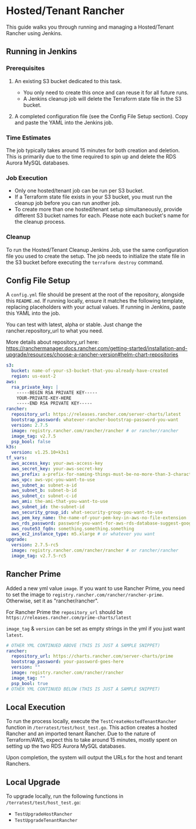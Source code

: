 # Hosted/Tenant Rancher

This guide walks you through running and managing a Hosted/Tenant Rancher using Jenkins.


## Running in Jenkins

### Prerequisites

1. An existing S3 bucket dedicated to this task.
    - You only need to create this once and can reuse it for all future runs.
    - A Jenkins cleanup job will delete the Terraform state file in the S3 bucket.

2. A completed configuration file (see the Config File Setup section). Copy and paste the YAML into the Jenkins job.

### Time Estimates

The job typically takes around 15 minutes for both creation and deletion. This is primarily due to the time required to spin up and delete the RDS Aurora MySQL databases.

### Job Execution

- Only one hosted/tenant job can be run per S3 bucket.
- If a Terraform state file exists in your S3 bucket, you must run the cleanup job before you can run another job.
- To create more than one hosted/tenant setup simultaneously, provide different S3 bucket names for each. Please note each bucket's name for the cleanup process.

### Cleanup

To run the Hosted/Tenant Cleanup Jenkins Job, use the same configuration file you used to create the setup. The job needs to initialize the state file in the S3 bucket before executing the `terraform destroy` command.

## Config File Setup

A `config.yml` file should be present at the root of the repository, alongside this `README.md`. If running locally, ensure it matches the following template, replacing placeholders with your actual values. If running in Jenkins, paste this YAML into the job.

You can test with latest, alpha or stable. Just change the rancher.repository_url to what you need. 

More details about repository_url here: https://ranchermanager.docs.rancher.com/getting-started/installation-and-upgrade/resources/choose-a-rancher-version#helm-chart-repositories

```yml
s3:
  bucket: name-of-your-s3-bucket-that-you-already-have-created
  region: us-east-2
aws:
  rsa_private_key: |
    -----BEGIN RSA PRIVATE KEY-----
    YOUR-PRIVATE-KEY-HERE
    -----END RSA PRIVATE KEY-----
rancher:
  repository_url: https://releases.rancher.com/server-charts/latest 
  bootstrap_password: whatever-rancher-bootstrap-password-you-want
  version: 2.7.5
  image: registry.rancher.com/rancher/rancher # or rancher/rancher
  image_tag: v2.7.5
  psp_bool: false
k3s:
  version: v1.25.10+k3s1
tf_vars:
  aws_access_key: your-aws-access-key
  aws_secret_key: your-aws-secret-key
  aws_prefix: a-prefix-for-naming-things-must-be-no-more-than-3-characters
  aws_vpc: aws-vpc-you-want-to-use
  aws_subnet_a: subnet-a-id
  aws_subnet_b: subnet-b-id
  aws_subnet_c: subnet-c-id
  aws_ami: the-ami-that-you-want-to-use
  aws_subnet_id: the-subnet-id
  aws_security_group_id: what-security-group-you-want-to-use
  aws_pem_key_name: the-name-of-your-pem-key-in-aws-no-file-extension
  aws_rds_password: password-you-want-for-aws-rds-database-suggest-googling-for-requirements
  aws_route53_fqdn: something.something.something
  aws_ec2_instance_type: m5.xlarge # or whatever you want
upgrade:
  version: 2.7.5-rc5
  image: registry.rancher.com/rancher/rancher # or rancher/rancher
  image_tag: v2.7.5-rc5
```

## Rancher Prime

Added a new yml value `image`. If you want to use Rancher Prime, you need to set the image to `registry.rancher.com/rancher/rancher-prime`. Otherwise, set it as "rancher/rancher".

For Rancher Prime the `repository_url` should be `https://releases.rancher.com/prime-charts/latest`

`image_tag` & `version` can be set as empty strings in the yml if you just want `latest`.

```yml
# OTHER YML CONTINUED ABOVE (THIS IS JUST A SAMPLE SNIPPET)
rancher:
  repository_url: https://charts.rancher.com/server-charts/prime
  bootstrap_password: your-password-goes-here
  version: ""
  image: registry.rancher.com/rancher/rancher
  image_tag: ""
  psp_bool: true
# OTHER YML CONTINUED BELOW (THIS IS JUST A SAMPLE SNIPPET)
```

## Local Execution

To run the process locally, execute the `TestCreateHostedTenantRancher` function in `/terratest/test/host_test.go`. This action creates a hosted Rancher and an imported tenant Rancher. Due to the nature of Terraform/AWS, expect this to take around 15 minutes, mostly spent on setting up the two RDS Aurora MySQL databases.

Upon completion, the system will output the URLs for the host and tenant Ranchers.

## Local Upgrade

To upgrade locally, run the following functions in `/terratest/test/host_test.go`:

- `TestUpgradeHostRancher`
- `TestUpgradeTenantRancher`
